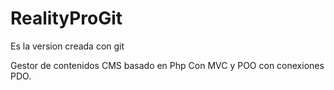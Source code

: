# RealityProGit
Es la version creada con git


Gestor de contenidos CMS basado en Php Con MVC y POO con conexiones PDO.
